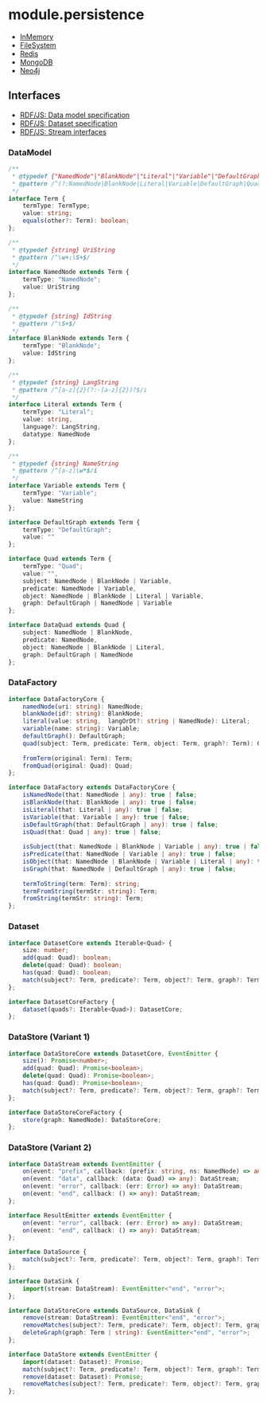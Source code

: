 # module.persistence

- [InMemory](https://git02.int.nsc.ag/Research/fua/lib/module.persistence.inmemory)
- [FileSystem](https://git02.int.nsc.ag/Research/fua/lib/module.persistence.filesystem)
- [Redis](https://git02.int.nsc.ag/Research/fua/lib/module.persistence.redis)
- [MongoDB](https://git02.int.nsc.ag/Research/fua/lib/module.persistence.mongodb)
- [Neo4j](https://git02.int.nsc.ag/Research/fua/lib/module.persistence.neo4j)

## Interfaces

- [RDF/JS: Data model specification](http://rdf.js.org/data-model-spec/)
- [RDF/JS: Dataset specification](https://rdf.js.org/dataset-spec/)
- [RDF/JS: Stream interfaces](https://rdf.js.org/stream-spec/)

### DataModel

```ts
/**
 * @typedef {"NamedNode"|"BlankNode"|"Literal"|"Variable"|"DefaultGraph"|"Quad"} TermType
 * @pattern /^(?:NamedNode|BlankNode|Literal|Variable|DefaultGraph|Quad)$/
 */
interface Term {
    termType: TermType;
    value: string;
    equals(other?: Term): boolean;
};
```

```ts
/**
 * @typedef {string} UriString
 * @pattern /^\w+:\S+$/
 */
interface NamedNode extends Term {
    termType: "NamedNode";
    value: UriString
};
```

```ts
/**
 * @typedef {string} IdString
 * @pattern /^\S+$/
 */
interface BlankNode extends Term {
    termType: "BlankNode";
    value: IdString
};
```

```ts
/**
 * @typedef {string} LangString
 * @pattern /^[a-z]{2}(?:-[a-z]{2})?$/i
 */
interface Literal extends Term {
    termType: "Literal";
    value: string,
    language?: LangString,
    datatype: NamedNode
};
```

```ts
/**
 * @typedef {string} NameString
 * @pattern /^[a-z]\w*$/i
 */
interface Variable extends Term {
    termType: "Variable";
    value: NameString
};
```

```ts
interface DefaultGraph extends Term {
    termType: "DefaultGraph";
    value: ""
};
```

```ts
interface Quad extends Term {
    termType: "Quad";
    value: "",
    subject: NamedNode | BlankNode | Variable,
    predicate: NamedNode | Variable,
    object: NamedNode | BlankNode | Literal | Variable,
    graph: DefaultGraph | NamedNode | Variable
};
```

```ts
interface DataQuad extends Quad {
    subject: NamedNode | BlankNode,
    predicate: NamedNode,
    object: NamedNode | BlankNode | Literal,
    graph: DefaultGraph | NamedNode
};
```

### DataFactory

```ts
interface DataFactoryCore {
    namedNode(uri: string): NamedNode;
    blankNode(id?: string): BlankNode;
    literal(value: string,  langOrDt?: string | NamedNode): Literal;
    variable(name: string): Variable;
    defaultGraph(): DefaultGraph;
    quad(subject: Term, predicate: Term, object: Term, graph?: Term): Quad;
    
    fromTerm(original: Term): Term;
    fromQuad(original: Quad): Quad;
};
```

```ts
interface DataFactory extends DataFactoryCore {
    isNamedNode(that: NamedNode | any): true | false;
    isBlankNode(that: BlankNode | any): true | false;
    isLiteral(that: Literal | any): true | false;
    isVariable(that: Variable | any): true | false;
    isDefaultGraph(that: DefaultGraph | any): true | false;
    isQuad(that: Quad | any): true | false;
    
    isSubject(that: NamedNode | BlankNode | Variable | any): true | false;
    isPredicate(that: NamedNode | Variable | any): true | false;
    isObject(that: NamedNode | BlankNode | Variable | Literal | any): true | false;
    isGraph(that: NamedNode | DefaultGraph | any): true | false;
    
    termToString(term: Term): string;
    termFromString(termStr: string): Term;
    fromString(termStr: string): Term;
};
```

### Dataset

```ts
interface DatasetCore extends Iterable<Quad> {
    size: number;
    add(quad: Quad): boolean;
    delete(quad: Quad): boolean;
    has(quad: Quad): boolean;
    match(subject?: Term, predicate?: Term, object?: Term, graph?: Term): DatasetCore;
};
```

```ts
interface DatasetCoreFactory {
    dataset(quads?: Iterable<Quad>): DatasetCore;
};
```

### DataStore (Variant 1)

```ts
interface DataStoreCore extends DatasetCore, EventEmitter {
    size(): Promise<number>;
    add(quad: Quad): Promise<boolean>;
    delete(quad: Quad): Promise<boolean>;
    has(quad: Quad): Promise<boolean>;
    match(subject?: Term, predicate?: Term, object?: Term, graph?: Term): Promise<DatasetCore>;
};
```

```ts
interface DataStoreCoreFactory {
    store(graph: NamedNode): DataStoreCore;
};
```

### DataStore (Variant 2)

```ts
interface DataStream extends EventEmitter {
    on(event: "prefix", callback: (prefix: string, ns: NamedNode) => any): DataStream;
    on(event: "data", callback: (data: Quad) => any): DataStream;
    on(event: "error", callback: (err: Error) => any): DataStream;
    on(event: "end", callback: () => any): DataStream;
};
```

```ts
interface ResultEmitter extends EventEmitter {
    on(event: "error", callback: (err: Error) => any): DataStream;
    on(event: "end", callback: () => any): DataStream;
};
```

```ts
interface DataSource {
    match(subject?: Term, predicate?: Term, object?: Term, graph?: Term): DataStream;
};
```

```ts
interface DataSink {
    import(stream: DataStream): EventEmitter<"end", "error">;
};
```

```ts
interface DataStoreCore extends DataSource, DataSink {
    remove(stream: DataStream): EventEmitter<"end", "error">;
    removeMatches(subject?: Term, predicate?: Term, object?: Term, graph?: Term): EventEmitter<"end", "error">;
    deleteGraph(graph: Term | string): EventEmitter<"end", "error">;
};
```

```ts
interface DataStore extends EventEmitter {
	import(dataset: Dataset): Promise;
	match(subject?: Term, predicate?: Term, object?: Term, graph?: Term): Promise<Dataset>;
	remove(dataset: Dataset): Promise;
	removeMatches(subject?: Term, predicate?: Term, object?: Term, graph?: Term): Promise;
};
```